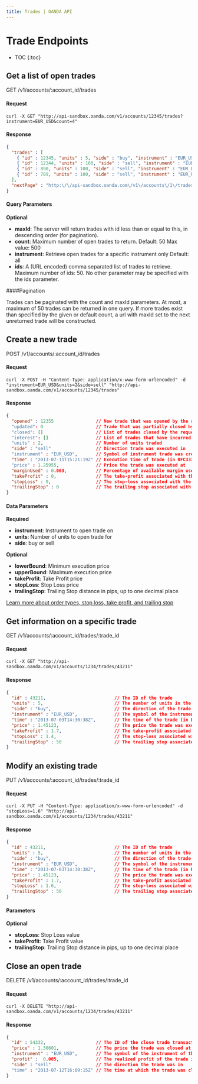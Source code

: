 ```yaml
---
title: Trades | OANDA API
---
```


# Trade Endpoints

* TOC
{:toc}

## Get a list of open trades
GET /v1/accounts/:account_id/trades

#### Request
    curl -X GET "http://api-sandbox.oanda.com/v1/accounts/12345/trades?instrument=EUR_USD&count=4"

#### Response

~~~json
{
  "trades" : [
    { "id" : 12345, "units" : 5, "side" : "buy", "instrument" : "EUR_USD", "time" : "2013-07-03T14:30:38Z", "price" : 1.45123, "stopLoss" : 1.2, "takeProfit" : 1.7, "trailingStop" : 50 },
    { "id" : 12344, "units" : 100, "side" : "sell", "instrument" : "EUR_USD", "time" : "2013-07-03T14:30:38Z", "price" : 1.45123, "stopLoss" : 1.2, "takeProfit" : 1.7, "trailingStop" : 50 },
    { "id" : 890, "units" : 100, "side" : "sell", "instrument" : "EUR_USD", "time" : "2013-07-03T14:30:38Z", "price" : 1.45123, "stopLoss" : 1.2, "takeProfit" : 1.7, "trailingStop" : 50 },
    { "id" : 789, "units" : 100, "side" : "sell", "instrument" : "EUR_USD", "time" : "2013-07-03T14:30:38Z", "price" : 1.45123, "stopLoss" : 1.2, "takeProfit" : 1.7, "trailingStop" : 50 }    
  ],
  "nextPage" : "http:\/\/api-sandbox.oanda.com\/v1\/accounts\/1\/trades?count=4&maxId=788"
}
~~~

#### Query Parameters

**Optional**

* **maxId**:  The server will return trades with id less than or equal to this, in descending order (for pagination).
* **count**: Maximum number of open trades to return. Default: 50 Max value: 500
* **instrument**: Retrieve open trades for a specific instrument only Default: all
* **ids**: A (URL encoded) comma separated list of trades to retrieve. Maximum number of ids: 50. No other parameter may be specified with the ids parameter.

####Pagination

Trades can be paginated with the count and maxId parameters.
At most, a maximum of 50 trades can be returned in one query. 
If more trades exist than specified by the given or default count, a url with maxId set to the next unreturned trade will be constructed.

## Create a new trade
POST /v1/accounts/:account_id/trades

#### Request
    curl -X POST -H "Content-Type: application/x-www-form-urlencoded" -d "instrument=EUR_USD&units=2&side=sell" "http://api-sandbox.oanda.com/v1/accounts/12345/trades"

#### Response

~~~json
{
  "opened" : 12355                // New trade that was opened by the request.
  "updated": 0                    // Trade that was partially closed by the request. Oldest trades updated first.
  "closed": []                    // List of trades closed by the request
  "interest": []                  // List of trades that have incurred interest since the last request.
  "units" : 2,                    // Number of units traded
  "side" : "sell"                 // Direction trade was executed in
  "instrument" : "EUR_USD",       // Symbol of instrument trade was created with
  "time" : "2013-07-11T15:21:19Z" // Execution time of trade (in RFC3339 format)
  "price" : 1.25955,              // Price the trade was executed at
  "marginUsed" : 0.063,           // Percentage of available margin used	
  "takeProfit" : 0,               // The take-profit associated with the trade, if any
  "stopLoss" : 0,                 // The stop-loss associated with the trade, if any
  "trailingStop" : 0              // The trailing stop associated with the trade, if any
}
~~~

#### Data Parameters
**Required**

* **instrument**: Instrument to open trade on
* **units**: Number of units to open trade for
* **side**: buy or sell

**Optional**

* **lowerBound**: Minimum execution price
* **upperBound**: Maximum execution price
* **takeProfit**: Take Profit price
* **stopLoss**: Stop Loss price
* **trailingStop**: Trailing Stop distance in pips, up to one decimal place

[Learn more about order types, stop loss, take profit, and trailing stop](http://fxtrade.oanda.com/learn/intro-to-currency-trading/first-trade/orders)


## Get information on a specific trade
GET /v1/accounts/:account_id/trades/:trade_id

#### Request
    curl -X GET "http://api-sandbox.oanda.com/v1/accounts/1234/trades/43211"

#### Response

~~~json
{
  "id" : 43211,                          // The ID of the trade
  "units" : 5,                           // The number of units in the trade
  "side" : "buy",                        // The direction of the trade
  "instrument" : "EUR_USD",              // The symbol of the instrument of the trade
  "time" : "2013-07-03T14:30:38Z",       // The time of the trade (in RFC3339 format)
  "price" : 1.45123,                     // The price the trade was executed at
  "takeProfit" : 1.7,                    // The take-profit associated with the trade, if any
  "stopLoss" : 1.4,                      // The stop-loss associated with the trade, if any
  "trailingStop" : 50                    // The trailing stop associated with the trade, if any
}
~~~

## Modify an existing trade
PUT /v1/accounts/:account_id/trades/:trade_id

#### Request
    curl -X PUT -H "Content-Type: application/x-www-form-urlencoded" -d "stopLoss=1.6" "http://api-sandbox.oanda.com/v1/accounts/1234/trades/43211"

#### Response

~~~json
{
  "id" : 43211,                          // The ID of the trade
  "units" : 5,                           // The number of units in the trade
  "side" : "buy",                        // The direction of the trade
  "instrument" : "EUR_USD",              // The symbol of the instrument of the trade
  "time" : "2013-07-03T14:30:38Z",       // The time of the trade (in RFC3339 format)
  "price" : 1.45123,                     // The price the trade was executed at
  "takeProfit" : 1.7,                    // The take-profit associated with the trade, if any
  "stopLoss" : 1.6,                      // The stop-loss associated with the trade, if any
  "trailingStop" : 50                    // The trailing stop associated with the trade, if any
}
~~~

#### Parameters
**Optional**

* __stopLoss__: Stop Loss value
* __takeProfit__: Take Profit value
* __trailingStop__: Trailing Stop distance in pips, up to one decimal place



## Close an open trade
DELETE /v1/accounts/:account_id/trades/:trade_id

#### Request
    curl -X DELETE "http://api-sandbox.oanda.com/v1/accounts/1234/trades/43211"

#### Response

~~~json
{
  "id" : 54332,                   // The ID of the close trade transaction
  "price" : 1.30601,              // The price the trade was closed at
  "instrument" : "EUR_USD",       // The symbol of the instrument of the trade
  "profit" :  0.005,              // The realized profit of the trade in units of base currency
  "side" : "sell"                 // The direction the trade was in
  "time" : "2013-07-12T16:09:15Z" // The time at which the trade was closed (in RFC3339 format)
}
~~~
